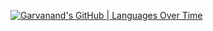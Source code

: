 [![Garvanand's GitHub | Languages Over Time](https://stats.quine.sh/Garvanand/languages-over-time?theme=dark)](https://quine.sh)
